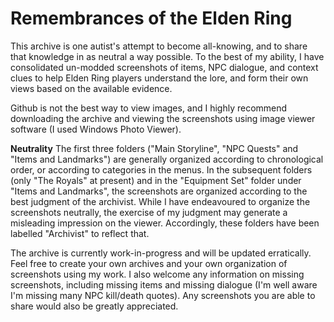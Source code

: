 # Remembrances of the Elden Ring
This archive is one autist's attempt to become all-knowing, and to share that knowledge in as neutral a way possible. To the best of my ability, I have consolidated un-modded screenshots of items, NPC dialogue, and context clues to help Elden Ring players understand the lore, and form their own views based on the available evidence.

Github is not the best way to view images, and I highly recommend downloading the archive and viewing the screenshots using image viewer software (I used Windows Photo Viewer). 

**Neutrality**
The first three folders ("Main Storyline", "NPC Quests" and "Items and Landmarks") are generally organized according to chronological order, or according to categories in the menus. 
In the subsequent folders (only "The Royals" at present) and in the "Equipment Set" folder under "Items and Landmarks", the screenshots are organized according to the best judgment of the archivist. While I have endeavoured to organize the screenshots neutrally, the exercise of my judgment may generate a misleading impression on the viewer. Accordingly, these folders have been labelled "Archivist" to reflect that.

The archive is currently work-in-progress and will be updated erratically. Feel free to create your own archives and your own organization of screenshots using my work. I also welcome any information on missing screenshots, including missing items and missing dialogue (I'm well aware I'm missing many NPC kill/death quotes). Any screenshots you are able to share would also be greatly appreciated.
